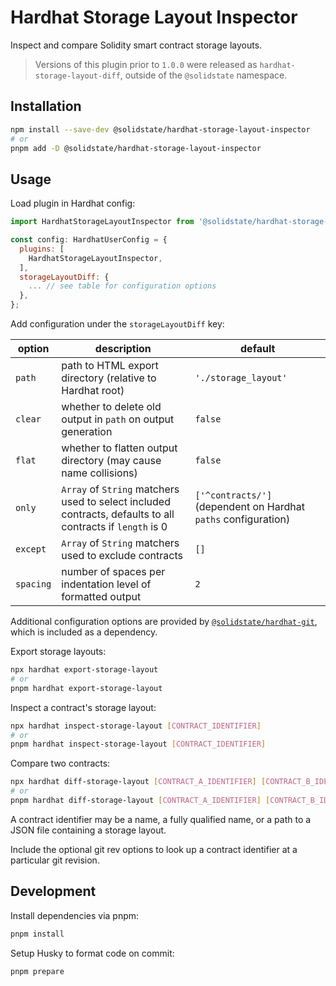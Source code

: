 # Hardhat Storage Layout Inspector

Inspect and compare Solidity smart contract storage layouts.

> Versions of this plugin prior to `1.0.0` were released as `hardhat-storage-layout-diff`, outside of the `@solidstate` namespace.

## Installation

```bash
npm install --save-dev @solidstate/hardhat-storage-layout-inspector
# or
pnpm add -D @solidstate/hardhat-storage-layout-inspector
```

## Usage

Load plugin in Hardhat config:

```javascript
import HardhatStorageLayoutInspector from '@solidstate/hardhat-storage-layout-inspector';

const config: HardhatUserConfig = {
  plugins: [
    HardhatStorageLayoutInspector,
  ],
  storageLayoutDiff: {
    ... // see table for configuration options
  },
};
```

Add configuration under the `storageLayoutDiff` key:

| option    | description                                                                                                | default                                                        |
| --------- | ---------------------------------------------------------------------------------------------------------- | -------------------------------------------------------------- |
| `path`    | path to HTML export directory (relative to Hardhat root)                                                   | `'./storage_layout'`                                           |
| `clear`   | whether to delete old output in `path` on output generation                                                | `false`                                                        |
| `flat`    | whether to flatten output directory (may cause name collisions)                                            | `false`                                                        |
| `only`    | `Array` of `String` matchers used to select included contracts, defaults to all contracts if `length` is 0 | `['^contracts/']` (dependent on Hardhat `paths` configuration) |
| `except`  | `Array` of `String` matchers used to exclude contracts                                                     | `[]`                                                           |
| `spacing` | number of spaces per indentation level of formatted output                                                 | `2`                                                            |

Additional configuration options are provided by [`@solidstate/hardhat-git`](https://www.npmjs.com/package/@solidstate/hardhat-git), which is included as a dependency.

Export storage layouts:

```bash
npx hardhat export-storage-layout
# or
pnpm hardhat export-storage-layout
```

Inspect a contract's storage layout:

```bash
npx hardhat inspect-storage-layout [CONTRACT_IDENTIFIER]
# or
pnpm hardhat inspect-storage-layout [CONTRACT_IDENTIFIER]
```

Compare two contracts:

```bash
npx hardhat diff-storage-layout [CONTRACT_A_IDENTIFIER] [CONTRACT_B_IDENTIFIER]
# or
pnpm hardhat diff-storage-layout [CONTRACT_A_IDENTIFIER] [CONTRACT_B_IDENTIFIER]
```

A contract identifier may be a name, a fully qualified name, or a path to a JSON file containing a storage layout.

Include the optional git rev options to look up a contract identifier at a particular git revision.

## Development

Install dependencies via pnpm:

```bash
pnpm install
```

Setup Husky to format code on commit:

```bash
pnpm prepare
```
